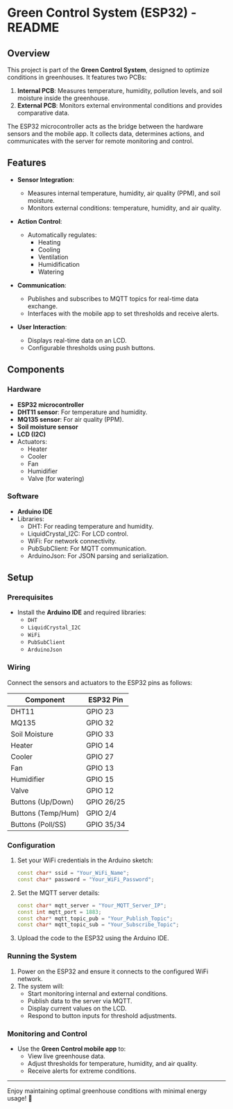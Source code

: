 
# Green Control System (ESP32) - README

## Overview

This project is part of the **Green Control System**, designed to optimize conditions in greenhouses. It features two PCBs:
1. **Internal PCB**: Measures temperature, humidity, pollution levels, and soil moisture inside the greenhouse.
2. **External PCB**: Monitors external environmental conditions and provides comparative data.

The ESP32 microcontroller acts as the bridge between the hardware sensors and the mobile app. It collects data, determines actions, and communicates with the server for remote monitoring and control.

## Features

- **Sensor Integration**:
  - Measures internal temperature, humidity, air quality (PPM), and soil moisture.
  - Monitors external conditions: temperature, humidity, and air quality.

- **Action Control**:
  - Automatically regulates:
    - Heating
    - Cooling
    - Ventilation
    - Humidification
    - Watering

- **Communication**:
  - Publishes and subscribes to MQTT topics for real-time data exchange.
  - Interfaces with the mobile app to set thresholds and receive alerts.

- **User Interaction**:
  - Displays real-time data on an LCD.
  - Configurable thresholds using push buttons.

## Components

### Hardware
- **ESP32 microcontroller**
- **DHT11 sensor**: For temperature and humidity.
- **MQ135 sensor**: For air quality (PPM).
- **Soil moisture sensor**
- **LCD (I2C)**
- Actuators:
  - Heater
  - Cooler
  - Fan
  - Humidifier
  - Valve (for watering)

### Software
- **Arduino IDE**
- Libraries:
  - DHT: For reading temperature and humidity.
  - LiquidCrystal_I2C: For LCD control.
  - WiFi: For network connectivity.
  - PubSubClient: For MQTT communication.
  - ArduinoJson: For JSON parsing and serialization.

## Setup

### Prerequisites
- Install the **Arduino IDE** and required libraries:
  - `DHT`
  - `LiquidCrystal_I2C`
  - `WiFi`
  - `PubSubClient`
  - `ArduinoJson`

### Wiring
Connect the sensors and actuators to the ESP32 pins as follows:

| Component            | ESP32 Pin |
|----------------------|-----------|
| DHT11               | GPIO 23   |
| MQ135               | GPIO 32   |
| Soil Moisture       | GPIO 33   |
| Heater              | GPIO 14   |
| Cooler              | GPIO 27   |
| Fan                 | GPIO 13   |
| Humidifier          | GPIO 15   |
| Valve               | GPIO 12   |
| Buttons (Up/Down)   | GPIO 26/25|
| Buttons (Temp/Hum)  | GPIO 2/4  |
| Buttons (Poll/SS)   | GPIO 35/34|

### Configuration
1. Set your WiFi credentials in the Arduino sketch:
   ```cpp
   const char* ssid = "Your_WiFi_Name";
   const char* password = "Your_WiFi_Password";
   ```

2. Set the MQTT server details:
   ```cpp
   const char* mqtt_server = "Your_MQTT_Server_IP";
   const int mqtt_port = 1883;
   const char* mqtt_topic_pub = "Your_Publish_Topic";
   const char* mqtt_topic_sub = "Your_Subscribe_Topic";
   ```

3. Upload the code to the ESP32 using the Arduino IDE.

### Running the System
1. Power on the ESP32 and ensure it connects to the configured WiFi network.
2. The system will:
   - Start monitoring internal and external conditions.
   - Publish data to the server via MQTT.
   - Display current values on the LCD.
   - Respond to button inputs for threshold adjustments.

### Monitoring and Control
- Use the **Green Control mobile app** to:
  - View live greenhouse data.
  - Adjust thresholds for temperature, humidity, and air quality.
  - Receive alerts for extreme conditions.

---

Enjoy maintaining optimal greenhouse conditions with minimal energy usage! 🌱
